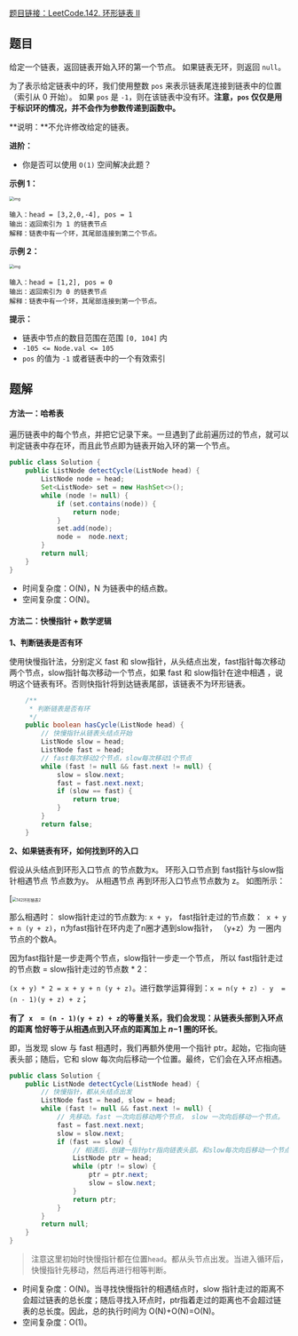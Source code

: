 [题目链接：LeetCode.142. 环形链表 II](https://leetcode-cn.com/problems/linked-list-cycle-ii/)

## 题目

给定一个链表，返回链表开始入环的第一个节点。 如果链表无环，则返回 `null`。

为了表示给定链表中的环，我们使用整数 `pos` 来表示链表尾连接到链表中的位置（索引从 0 开始）。 如果 `pos` 是 `-1`，则在该链表中没有环。**注意，`pos` 仅仅是用于标识环的情况，并不会作为参数传递到函数中。**

**说明：**不允许修改给定的链表。

**进阶：**

- 你是否可以使用 `O(1)` 空间解决此题？

**示例 1：**

<img src="https://assets.leetcode-cn.com/aliyun-lc-upload/uploads/2018/12/07/circularlinkedlist.png" alt="img" style="zoom:50%;" />

```
输入：head = [3,2,0,-4], pos = 1
输出：返回索引为 1 的链表节点
解释：链表中有一个环，其尾部连接到第二个节点。
```

**示例 2：**

<img src="https://assets.leetcode-cn.com/aliyun-lc-upload/uploads/2018/12/07/circularlinkedlist_test2.png" alt="img" style="zoom:50%;" />

```
输入：head = [1,2], pos = 0
输出：返回索引为 0 的链表节点
解释：链表中有一个环，其尾部连接到第一个节点。
```

**提示：**

- 链表中节点的数目范围在范围 `[0, 104]` 内
- `-105 <= Node.val <= 105`
- `pos` 的值为 `-1` 或者链表中的一个有效索引

## 题解

####  方法一：哈希表

遍历链表中的每个节点，并把它记录下来。一旦遇到了此前遍历过的节点，就可以判定链表中存在环，而且此节点即为链表开始入环的第一个节点。

```java
public class Solution {
    public ListNode detectCycle(ListNode head) {
        ListNode node = head;
        Set<ListNode> set = new HashSet<>();
        while (node != null) {
            if (set.contains(node)) {
                return node;
            }
            set.add(node);
            node =  node.next;
        }
        return null;      
    }
}
```

* 时间复杂度：O(N)，N 为链表中的结点数。
* 空间复杂度：O(N)。

#### 方法二：快慢指针 + 数学逻辑

**1、判断链表是否有环**

使用快慢指针法，分别定义 fast 和 slow指针，从头结点出发，fast指针每次移动两个节点，slow指针每次移动一个节点，如果 fast 和 slow指针在途中相遇 ，说明这个链表有环。否则快指针将到达链表尾部，该链表不为环形链表。

```java
    /**
     * 判断链表是否有环
     */
    public boolean hasCycle(ListNode head) {
        // 快慢指针从链表头结点开始
        ListNode slow = head;
        ListNode fast = head;
        // fast每次移动2个节点，slow每次移动1个节点
        while (fast != null && fast.next != null) {
            slow = slow.next;
            fast = fast.next.next;
            if (slow == fast) {
                return true;
            }
        }
        return false;    
    }
```

**2、如果链表有环，如何找到环的入口**

假设从头结点到环形入口节点 的节点数为x。 环形入口节点到 fast指针与slow指针相遇节点 节点数为y。 从相遇节点 再到环形入口节点节点数为 z。 如图所示：

[<img src="https://camo.githubusercontent.com/0c6e7f151c5324fca67245440e3f15d76209496a3744604287feff7226645f4e/68747470733a2f2f696d672d626c6f672e6373646e696d672e636e2f32303231303331383136323933383339372e706e67" alt="142环形链表2" style="zoom:50%;" />

那么相遇时： slow指针走过的节点数为: `x + y`， fast指针走过的节点数：` x + y + n (y + z)`，n为fast指针在环内走了n圈才遇到slow指针， （y+z）为 一圈内节点的个数A。

因为fast指针是一步走两个节点，slow指针一步走一个节点， 所以 fast指针走过的节点数 = slow指针走过的节点数 * 2：

`(x + y) * 2 = x + y + n (y + z)`。进行数学运算得到：`x = n(y + z) - y  = (n - 1)(y + z) + z`；

**有了` x  = (n - 1)(y + z) + z`的等量关系，我们会发现：从链表头部到入环点的距离 恰好等于从相遇点到入环点的距离加上 *n*−1 圈的环长**。

即，当发现 slow 与 fast 相遇时，我们再额外使用一个指针 ptr。起始，它指向链表头部；随后，它和 slow 每次向后移动一个位置。最终，它们会在入环点相遇。

```java
public class Solution {
    public ListNode detectCycle(ListNode head) {
        // 快慢指针，都从头结点出发
        ListNode fast = head, slow = head;
        while (fast != null && fast.next != null) {
            // 先移动。fast 一次向后移动两个节点， slow 一次向后移动一个节点。        
            fast = fast.next.next;
            slow = slow.next;
            if (fast == slow) {
                // 相遇后，创建一指针ptr指向链表头部。和slow每次向后移动一个节点，相遇时即为环入口
                ListNode ptr = head;
                while (ptr != slow) {
                    ptr = ptr.next;
                    slow = slow.next;
                } 
                return ptr;
            }
        }
        return null;
    }
}
```

> 注意这里初始时快慢指针都在位置`head`。都从头节点出发。当进入循环后，快慢指针先移动，然后再进行相等判断。

* 时间复杂度：O(N)。当寻找快慢指针的相遇结点时，slow 指针走过的距离不会超过链表的总长度；随后寻找入环点时，ptr指着走过的距离也不会超过链表的总长度。因此，总的执行时间为 O(N)+O(N)=O(N)。
* 空间复杂度：O(1)。

